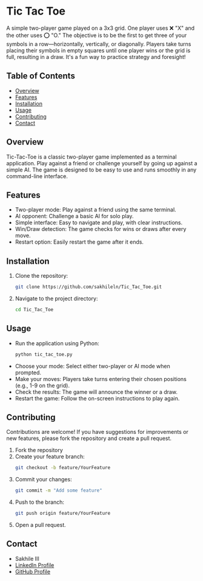 # Tic Tac Toe
A simple two-player game played on a 3x3 grid. One player uses ❌ "X" and the other uses ⭕ "O." The objective is to be the first to get three of your symbols in a row—horizontally, vertically, or diagonally. Players take turns placing their symbols in empty squares until one player wins or the grid is full, resulting in a draw. It's a fun way to practice strategy and foresight!

## Table of Contents
- [Overview](#overview)
- [Features](#features)
- [Installation](#installation)
- [Usage](#usage)
- [Contributing](#contributing)
- [Contact](#contact)

## Overview
Tic-Tac-Toe is a classic two-player game implemented as a terminal application. Play against a friend or challenge yourself by going up against a simple AI. The game is designed to be easy to use and runs smoothly in any command-line interface.

## Features
- Two-player mode: Play against a friend using the same terminal.
- AI opponent: Challenge a basic AI for solo play.
- Simple interface: Easy to navigate and play, with clear instructions.
- Win/Draw detection: The game checks for wins or draws after every move.
- Restart option: Easily restart the game after it ends.

## Installation
1. Clone the repository:
   ```bash
   git clone https://github.com/sakhileln/Tic_Tac_Toe.git
   ```
2. Navigate to the project directory:
   ```bash
   cd Tic_Tac_Toe
   ```

## Usage
- Run the application using Python:
    ```bash
    python tic_tac_toe.py
    ```
- Choose your mode: Select either two-player or AI mode when prompted.
- Make your moves: Players take turns entering their chosen positions (e.g., 1-9 on the grid).
- Check the results: The game will announce the winner or a draw.
- Restart the game: Follow the on-screen instructions to play again. 

## Contributing

Contributions are welcome! If you have suggestions for improvements or new features, please fork the repository and create a pull request.
1. Fork the repository
2. Create your feature branch:
   ```bash
   git checkout -b feature/YourFeature
   ```
3. Commit your changes:
   ```bash
   git commit -m "Add some feature"
   ```
4. Push to the branch:
   ```bash
   git push origin feature/YourFeature
   ```
5. Open a pull request.

## Contact
- Sakhile III  
- [LinkedIn Profile](https://www.linkedin.com/in/sakhilendlazi)
- [GitHub Profile](https://github.com/sakhileln)
